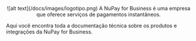 <p align="center">
![alt text](/docs/images/logotipo.png)
A NuPay for Business é uma empresa que oferece serviços de pagamentos instantâneos.

Aqui você encontra toda a documentação técnica sobre os produtos e integrações da NuPay for Business.
</p>
